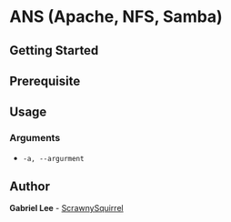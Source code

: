 # ANS (Apache, NFS, Samba)

## Getting Started

## Prerequisite

## Usage
### Arguments
* `-a, --argurment`

## Author

**Gabriel Lee** - [ScrawnySquirrel](https://github.com/ScrawnySquirrel)
